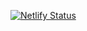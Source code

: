[![Netlify Status](https://api.netlify.com/api/v1/badges/c3f83da8-2ddd-4791-afe2-36ef177fde90/deploy-status)](https://app.netlify.com/sites/resonant-donut-518b07/deploys)
